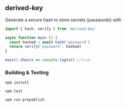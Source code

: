 ## derived-key

Generate a secure hash to store secrets (passwords) with

```javascript
import { hash, verify } from 'derived-key'

async function main () {
  const hashed = await hash('password')    
  return verify('password', hashed)
}

main().then(x => console.log(x)) //true
```

### Building & Testing

`npm install`

`npm test`

`npm run prepublish`
